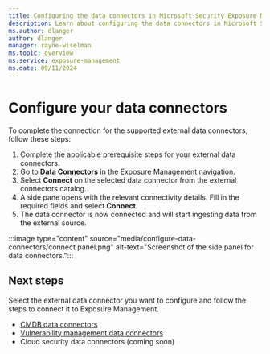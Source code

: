 ```yaml
---
title: Configuring the data connectors in Microsoft Security Exposure Management
description: Learn about configuring the data connectors in Microsoft Security Exposure Management.
ms.author: dlanger
author: dlanger
manager: rayne-wiselman
ms.topic: overview
ms.service: exposure-management
ms.date: 09/11/2024
---
```


# Configure your data connectors

To complete the connection for the supported external data connectors, follow these steps:

1. Complete the applicable prerequisite steps for your external data connectors.
1. Go to **Data Connectors** in the Exposure Management navigation.
1. Select **Connect** on the selected data connector from the external connectors catalog.
1. A side pane opens with the relevant connectivity details. Fill in the required fields and select **Connect**.
1. The data connector is now connected and will start ingesting data from the external source.

:::image type="content" source="media/configure-data-connectors/connect panel.png" alt-text="Screenshot of the side panel for data connectors.":::

## Next steps

Select the external data connector you want to configure and follow the steps to connect it to Exposure Management.

- [CMDB data connectors](ServiceNow-data-connector.md)
- [Vulnerability management data connectors](Qualys-data-connector.md)
- Cloud security data connectors (coming soon)
